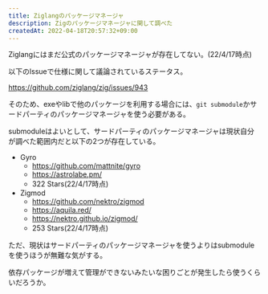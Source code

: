 ```yaml
---
title: Ziglangのパッケージマネージャ
description: Zigのパッケージマネージャに関して調べた
createdAt: 2022-04-18T20:57:32+09:00
---
```


Ziglangにはまだ公式のパッケージマネージャが存在してない。(22/4/17時点)

以下のIssueで仕様に関して議論されているステータス。

<https://github.com/ziglang/zig/issues/943>

そのため、exeやlibで他のパッケージを利用する場合には、`git submodule`かサードパーティのパッケージマネージャを使う必要がある。

submoduleはよいとして、サードパーティのパッケージマネージャは現状自分が調べた範囲内だと以下の2つが存在している。

- Gyro
  - <https://github.com/mattnite/gyro>
  - <https://astrolabe.pm/>
  - 322 Stars(22/4/17時点)
- Zigmod
  - <https://github.com/nektro/zigmod>
  - <https://aquila.red/>
  - <https://nektro.github.io/zigmod/>
  - 253 Stars(22/4/17時点)

ただ、現状はサードパーティのパッケージマネージャを使うよりはsubmoduleを使うほうが無難な気がする。

依存パッケージが増えて管理ができないみたいな困りごとが発生したら使うくらいだろうか。
